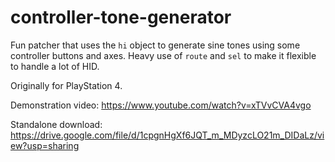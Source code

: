 # controller-tone-generator

Fun patcher that uses the `hi` object to generate sine tones using some controller buttons and axes. Heavy use of `route` and `sel` to make it flexible to handle a lot of HID.

Originally for PlayStation 4.

Demonstration video: https://www.youtube.com/watch?v=xTVvCVA4vgo

Standalone download: https://drive.google.com/file/d/1cpgnHgXf6JQT_m_MDyzcLO21m_DIDaLz/view?usp=sharing
